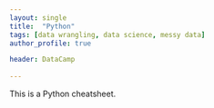 ```yaml
---
layout: single
title:  "Python"
tags: [data wrangling, data science, messy data]
author_profile: true

header: DataCamp
 
---
```


This is a Python cheatsheet.
